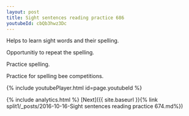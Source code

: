 ```yaml
---
layout: post
title: Sight sentences reading practice 686
youtubeId: cbQb3hwz3Dc
---
```

 
 
Helps to learn sight words and their spelling.

Opportunitiy to repeat the spelling. 

Practice spelling. 
 
Practice for spelling bee competitions. 
 
{% include youtubePlayer.html id=page.youtubeId %}
 
 
{% include analytics.html %} 
[Next]({{ site.baseurl }}{% link  split1/_posts/2016-10-16-Sight sentences reading practice 674.md%})
 
